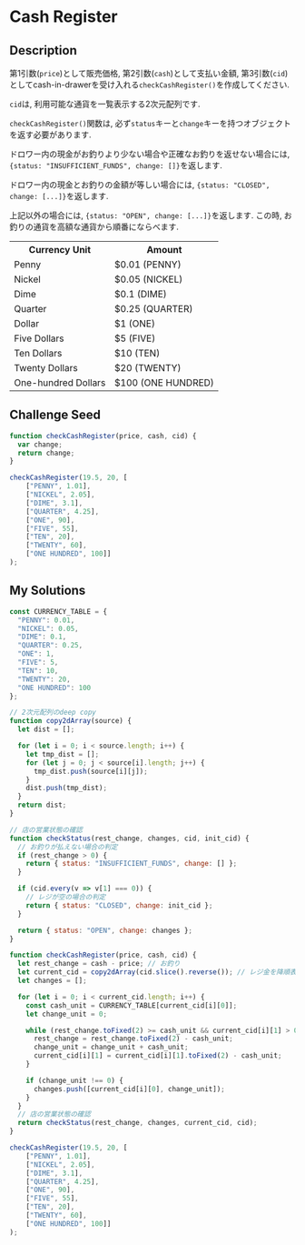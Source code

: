 # Cash Register

## Description
第1引数(`price`)として販売価格, 第2引数(`cash`)として支払い金額, 
第3引数(`cid`)としてcash-in-drawerを受け入れる`checkCashRegister()`を作成してください.

`cid`は, 利用可能な通貨を一覧表示する2次元配列です.

`checkCashRegister()`関数は, 必ず`status`キーと`change`キーを持つオブジェクトを返す必要があります.

ドロワー内の現金がお釣りより少ない場合や正確なお釣りを返せない場合には,
`{status: "INSUFFICIENT_FUNDS", change: []}`を返します.

ドロワー内の現金とお釣りの金額が等しい場合には,
`{status: "CLOSED", change: [...]}`を返します.

上記以外の場合には, `{status: "OPEN", change: [...]}`を返します.
この時, お釣りの通貨を高額な通貨から順番にならべます.

<table class='table table-striped'>
    <tr>
        <th>Currency Unit</th>
        <th>Amount</th>
    </tr>
    <tr>
        <td>Penny</td>
        <td>$0.01 (PENNY)</td>
    </tr>
    <tr>
        <td>Nickel</td>
        <td>$0.05 (NICKEL)</td>
    </tr>
    <tr>
        <td>Dime</td>
        <td>$0.1 (DIME)</td>
    </tr>
    <tr>
        <td>Quarter</td>
        <td>$0.25 (QUARTER)</td>
    </tr>
    <tr>
        <td>Dollar</td>
        <td>$1 (ONE)</td>
    </tr>
    <tr>
        <td>Five Dollars</td>
        <td>$5 (FIVE)</td>
    </tr>
    <tr>
        <td>Ten Dollars</td>
        <td>$10 (TEN)</td>
    </tr>
    <tr>
        <td>Twenty Dollars</td>
        <td>$20 (TWENTY)</td>
    </tr>
    <tr>
        <td>One-hundred Dollars</td>
        <td>$100 (ONE HUNDRED)</td>
    </tr>
</table>

## Challenge Seed
```js
function checkCashRegister(price, cash, cid) {
  var change;
  return change;
}

checkCashRegister(19.5, 20, [
    ["PENNY", 1.01], 
    ["NICKEL", 2.05], 
    ["DIME", 3.1], 
    ["QUARTER", 4.25], 
    ["ONE", 90], 
    ["FIVE", 55], 
    ["TEN", 20], 
    ["TWENTY", 60], 
    ["ONE HUNDRED", 100]]
);
```
## My Solutions
```js
const CURRENCY_TABLE = {
  "PENNY": 0.01,
  "NICKEL": 0.05,
  "DIME": 0.1,
  "QUARTER": 0.25,
  "ONE": 1,
  "FIVE": 5,
  "TEN": 10,
  "TWENTY": 20,
  "ONE HUNDRED": 100
};

// 2次元配列のdeep copy
function copy2dArray(source) {
  let dist = [];

  for (let i = 0; i < source.length; i++) {
    let tmp_dist = [];
    for (let j = 0; j < source[i].length; j++) {
      tmp_dist.push(source[i][j]);
    }
    dist.push(tmp_dist);
  }
  return dist;
}

// 店の営業状態の確認
function checkStatus(rest_change, changes, cid, init_cid) {
  // お釣りが払えない場合の判定
  if (rest_change > 0) {
    return { status: "INSUFFICIENT_FUNDS", change: [] };
  }

  if (cid.every(v => v[1] === 0)) {
    // レジが空の場合の判定
    return { status: "CLOSED", change: init_cid };
  }

  return { status: "OPEN", change: changes };
}

function checkCashRegister(price, cash, cid) {
  let rest_change = cash - price; // お釣り
  let current_cid = copy2dArray(cid.slice().reverse()); // レジ金を降順表示
  let changes = [];

  for (let i = 0; i < current_cid.length; i++) {
    const cash_unit = CURRENCY_TABLE[current_cid[i][0]];
    let change_unit = 0;

    while (rest_change.toFixed(2) >= cash_unit && current_cid[i][1] > 0) {
      rest_change = rest_change.toFixed(2) - cash_unit;
      change_unit = change_unit + cash_unit;
      current_cid[i][1] = current_cid[i][1].toFixed(2) - cash_unit;
    }

    if (change_unit !== 0) {
      changes.push([current_cid[i][0], change_unit]);
    }
  }
  // 店の営業状態の確認
  return checkStatus(rest_change, changes, current_cid, cid);
}

checkCashRegister(19.5, 20, [
    ["PENNY", 1.01], 
    ["NICKEL", 2.05], 
    ["DIME", 3.1], 
    ["QUARTER", 4.25], 
    ["ONE", 90], 
    ["FIVE", 55], 
    ["TEN", 20], 
    ["TWENTY", 60], 
    ["ONE HUNDRED", 100]]
);
```